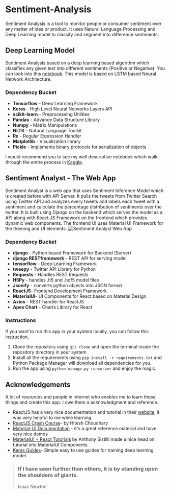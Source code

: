 # Sentiment-Analysis
Sentiment Analysis is a tool to monitor people or consumer sentiment over any matter of idea or product. It uses Natural Language Processing and Deep Learning model to classify and segment into difference sentiments.

## Deep Learning Model
Sentiment Analysis based on a deep learning based algorithm which classifies any given text into different sentiments (Positive or Negative). You can look into this [notebook](https://github.com/ArunRK7Codie/Sentiment-Analysis/blob/master/sentiment_analysis_notebook.ipynb). This model is based on LSTM based Neural Network Architecture. 
### Dependency Bucket
-   **Tensorflow** - Deep Learning Framework
-   **Keras** - High Level Neural Networks Layers API
-   **scikit-learn** - Preprocessing Utilities
-   **Pandas** - Advance Data Structure Library
-   **Numpy** - Matrix Manipulations
-   **NLTK** - Natural Language Toolkit
-   **Re** - Regular Expression Handler
-   **Matplotlib** - Visualization library
-   **Pickle** - Implements binary protocols for serialization of objects

I would recommend you to see my well descriptive notebook which walk through the entire process in [Kaggle](https://www.kaggle.com/arunrk7/nlp-beginner-text-classification-using-lstm).
## Sentiment Analyst - The Web App
Sentiment Analyst is a web app that uses Sentiment Inference Model which is created before with API Server. It pulls the tweets from Twitter Search using Twitter API and analyzes every tweets and labels each tweet with a sentiment and calculate the percentage distribution of sentiments over the twitter. It is built using Django on the backend which serves the model as a API along with React JS Framework on the frontend which provides dynamic web components. The frontend UI uses Material UI Framework for the theming and UI elements.
![Sentiment Analyst Web App](https://github.com/ArunRK7Codie/Sentiment-Analysis/blob/master/sentiment-analyst-web-app.gif)
### Dependency Bucket
- **django** - Python based Framework for Backend (Server)
-  **django RESTframework** - REST API for serving model
- **tensorflow** - Deep Learning Framework
- **tweepy** - Twitter API Library for Python
- **Requests** - Handles REST Requests
- **H5Py** - handles .h5 and .hdf5 model files
- **Jsonify** - converts python objects into JSON format
- **ReactJS**- Frontend Development Framework
- **MaterialUI**- UI Components for React based on Material Design
- **Axios** - REST handler for ReactJS
- **Apex Chart** - Charts Library for React
### Instructions 
If you want to run this app in your system locally, you can follow this instruction,
1. Clone the repository using `git clone` and open the terminal inside the repository directory in your system
2. Install all the requirements using `pip install -r requirements.txt` and Python Package Manager will download all dependencies for you.
3. Run the app using `python manage.py runserver` and enjoy the magic.

## Acknowledgements
A lot of resources and people in internet who enables me to learn these things and create this app. I owe them a acknowledgment and reference.
- ReactJS has a very nice documentation and tutorial in their [website](https://reactjs.org/docs/getting-started.html), it was very helpful to me while learning.
- [ReactJS Crash Course](https://www.youtube.com/watch?v=nvHeB32ICDM&t=3738s)- by Hitesh Choudhary
- [Material-UI Documentation](https://material-ui.com/getting-started/installation/) - it's a great reference material and have very nice demos 
- [MaterialUI + React Tutorials](https://www.youtube.com/watch?v=pHclLuRolzE&list=PLQg6GaokU5CwiVmsZ0d_9Zsg_DnIP_xwr) by Anthony Sistilli made a nice head on tutorial into MaterialUI Components.
- [Keras Guides](https://keras.io/guides/)- Simple easy to use guides for training deep learning model.

> ### If I have seen further than others, it is by standing upon the shoulders of giants. 
> Isaac Newton 
